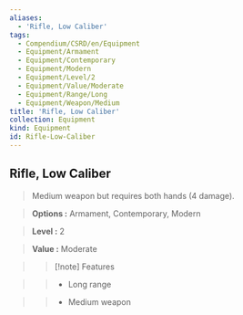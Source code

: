 ```yaml
---
aliases:
  - 'Rifle, Low Caliber'
tags:
  - Compendium/CSRD/en/Equipment
  - Equipment/Armament
  - Equipment/Contemporary
  - Equipment/Modern
  - Equipment/Level/2
  - Equipment/Value/Moderate
  - Equipment/Range/Long
  - Equipment/Weapon/Medium
title: 'Rifle, Low Caliber'
collection: Equipment
kind: Equipment
id: Rifle-Low-Caliber
---
```

## Rifle, Low Caliber    
    
>Medium weapon but requires both hands (4 damage).    
> **Options :** Armament, Contemporary, Modern    
> **Level :** 2    
> **Value :** Moderate    
>>[!note] Features    
>> - Long range    
>> - Medium weapon
